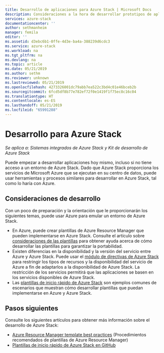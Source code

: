 ```yaml
---
title: Desarrollo de aplicaciones para Azure Stack | Microsoft Docs
description: Consideraciones a la hora de desarrollar prototipos de aplicaciones en Azure Stack
services: azure-stack
documentationcenter: ''
author: sethmanheim
manager: femila
editor: ''
ms.assetid: d3ebc6b1-0ffe-4d3e-ba4a-388239d6cdc3
ms.service: azure-stack
ms.workload: na
ms.tgt_pltfrm: na
ms.devlang: na
ms.topic: article
ms.date: 05/21/2019
ms.author: sethm
ms.reviewer: unknown
ms.lastreviewed: 05/21/2019
ms.openlocfilehash: 4273326001dc79abb7ea522c3bd4c01e46bceb2b
ms.sourcegitcommit: 6fcd5df8b77e782ef72f0e1419f1f75ec8c16c04
ms.translationtype: HT
ms.contentlocale: es-ES
ms.lasthandoff: 05/21/2019
ms.locfileid: "65991288"
---
```

# <a name="develop-for-azure-stack"></a>Desarrollo para Azure Stack

*Se aplica a: Sistemas integrados de Azure Stack y Kit de desarrollo de Azure Stack*

Puede empezar a desarrollar aplicaciones hoy mismo, incluso si no tiene acceso a un entorno de Azure Stack. Dado que Azure Stack proporciona los servicios de Microsoft Azure que se ejecutan en su centro de datos, puede usar herramientas y procesos similares para desarrollar en Azure Stack, tal como lo haría con Azure.

## <a name="development-considerations"></a>Consideraciones de desarrollo

Con un poco de preparación y la orientación que le proporcionarán los siguientes temas, puede usar Azure para emular un entorno de Azure Stack.

* En Azure, puede crear plantillas de Azure Resource Manager que pueden implementarse en Azure Stack. Consulte el artículo sobre [consideraciones de las plantillas](azure-stack-develop-templates.md) para obtener ayuda acerca de cómo desarrollar las plantillas para garantizar la portabilidad.
* Existen diferencias en la disponibilidad y la versión del servicio entre Azure y Azure Stack. Puede usar el [módulo de directivas de Azure Stack](azure-stack-policy-module.md) para restringir los tipos de recursos y la disponibilidad del servicio de Azure a fin de adaptarlos a la disponibilidad de Azure Stack. La restricción de los servicios permitirá que las aplicaciones se basen en los servicios disponibles de Azure Stack.
* Las [plantillas de inicio rápido de Azure Stack](https://github.com/Azure/AzureStack-QuickStart-Templates) son ejemplos comunes de escenarios que muestran cómo desarrollar plantillas que puedan implementarse en Azure y Azure Stack.

## <a name="next-steps"></a>Pasos siguientes

Consulte los siguientes artículos para obtener más información sobre el desarrollo de Azure Stack:

* [Azure Resource Manager template best practices](azure-stack-develop-templates.md) (Procedimientos recomendados de plantillas de Azure Resource Manager)
* [Plantillas de inicio rápido de Azure Stack en GitHub](https://github.com/Azure/AzureStack-QuickStart-Templates)